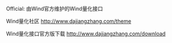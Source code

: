 Official: 由Wind官方维护的Wind量化接口

Wind量化社区
http://www.dajiangzhang.com/theme

Wind量化接口官方版下载
http://www.dajiangzhang.com/download
